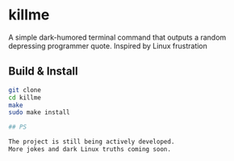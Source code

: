 # killme

A simple dark-humored terminal command that outputs a random depressing programmer quote. Inspired by Linux frustration

## Build & Install

```bash
git clone 
cd killme
make
sudo make install

## PS

The project is still being actively developed.  
More jokes and dark Linux truths coming soon.

